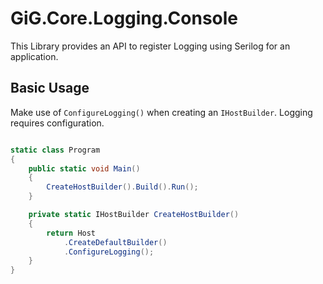 ﻿# GiG.Core.Logging.Console

This Library provides an API to register Logging using Serilog for an application.

## Basic Usage

Make use of `ConfigureLogging()` when creating an `IHostBuilder`. Logging requires configuration.

```csharp

static class Program
{
    public static void Main()
    {
        CreateHostBuilder().Build().Run();
    }

    private static IHostBuilder CreateHostBuilder()
    {
        return Host
            .CreateDefaultBuilder()
            .ConfigureLogging();
    }
}

```

